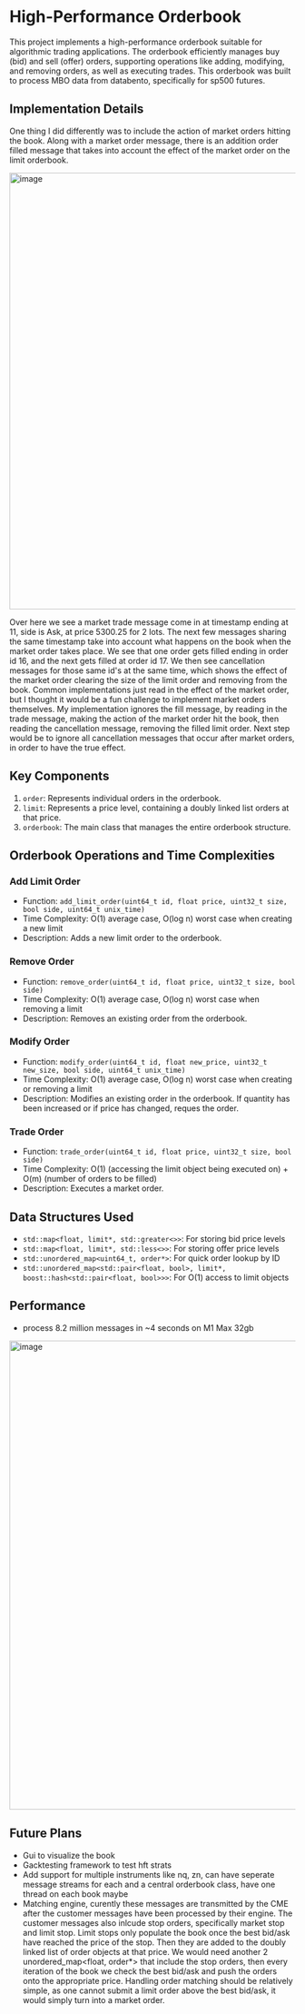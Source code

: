 # High-Performance Orderbook 

This project implements a high-performance orderbook suitable for algorithmic trading applications. The orderbook efficiently manages buy (bid) and sell (offer) orders, supporting operations like adding, modifying, and removing orders, as well as executing trades. This orderbook was built to process MBO data from databento, specifically for sp500 futures.

## Implementation Details 

One thing I did differently was to include the action of market orders hitting the book. Along with a market order message, there is an addition order filled message that takes into account the effect of the market order on the limit orderbook. 

<img width="769" alt="image" src="https://github.com/user-attachments/assets/8c2e4505-78e2-4374-b3e9-344ca1f85fb6">

Over here we see a market trade message come in at timestamp ending at 11, side is Ask, at price 5300.25 for 2 lots. The next few messages sharing the same timestamp take into account what happens on the book when the market order takes place. We see that one order gets filled ending in order id 16, and the next gets filled at order id 17. We then see cancellation messages for those same id's at the same time, which shows the effect of the market order clearing the size of the limit order and removing from the book. Common implementations just read in the effect of the market order, but I thought it would be a fun challenge to implement market orders themselves. My implementation ignores the fill message, by reading in the trade message, making the action of the market order hit the book, then reading the cancellation message, removing the filled limit order. Next step would be to ignore all cancellation messages that occur after market orders, in order to have the true effect. 


## Key Components

1. `order`: Represents individual orders in the orderbook.
2. `limit`: Represents a price level, containing a doubly linked list orders at that price.
3. `orderbook`: The main class that manages the entire orderbook structure. 

## Orderbook Operations and Time Complexities

### Add Limit Order
- Function: `add_limit_order(uint64_t id, float price, uint32_t size, bool side, uint64_t unix_time)`
- Time Complexity: O(1) average case, O(log n) worst case when creating a new limit
- Description: Adds a new limit order to the orderbook.

### Remove Order
- Function: `remove_order(uint64_t id, float price, uint32_t size, bool side)`
- Time Complexity: O(1) average case, O(log n) worst case when removing a limit
- Description: Removes an existing order from the orderbook.

### Modify Order
- Function: `modify_order(uint64_t id, float new_price, uint32_t new_size, bool side, uint64_t unix_time)`
- Time Complexity: O(1) average case, O(log n) worst case when creating or removing a limit
- Description: Modifies an existing order in the orderbook. If quantity has been increased or if price has changed, reques the order. 

### Trade Order
- Function: `trade_order(uint64_t id, float price, uint32_t size, bool side)`
- Time Complexity: O(1) (accessing the limit object being executed on) + O(m) (number of orders to be filled)
- Description: Executes a market order. 

## Data Structures Used

- `std::map<float, limit*, std::greater<>>`: For storing bid price levels
- `std::map<float, limit*, std::less<>>`: For storing offer price levels
- `std::unordered_map<uint64_t, order*>`: For quick order lookup by ID
- `std::unordered_map<std::pair<float, bool>, limit*, boost::hash<std::pair<float, bool>>>`: For O(1) access to limit objects

## Performance 
- process 8.2 million messages in ~4 seconds on M1 Max 32gb
<img width="826" alt="image" src="https://github.com/user-attachments/assets/492688c4-a31f-4428-9119-c7b9a8b383b8">

## Future Plans 
- Gui to visualize the book 
- Gacktesting framework to test hft strats
- Add support for multiple instruments like nq, zn, can have seperate message streams for each and a central orderbook class, have one thread on each book maybe
- Matching engine, curently these messages are transmitted by the CME after the customer messages have been processed by their engine. The customer messages also inlcude stop orders, specifically market stop and limit stop. Limit stops only populate the book once the best bid/ask have reached the price of the stop. Then they are added to the doubly linked list of order objects at that price. We would need another 2 unordered_map<float, order*> that include the stop orders, then every iteration of the book we check the best bid/ask and push the orders onto the appropriate price. Handling order matching should be relatively simple, as one cannot submit a limit order above the best bid/ask, it would simply turn into a market order. 



